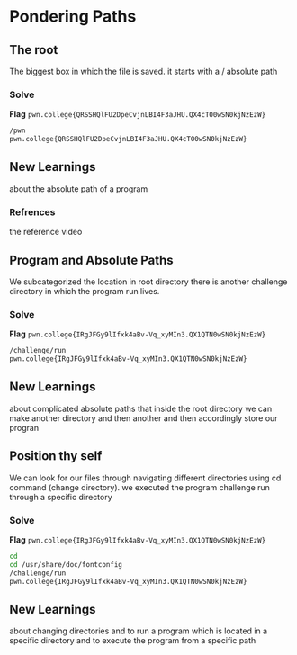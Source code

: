 # Pondering Paths

## The root
The biggest box in which the file is saved. it starts with a / absolute path

### Solve
**Flag** `pwn.college{QRSSHQlFU2DpeCvjnLBI4F3aJHU.QX4cTO0wSN0kjNzEzW}`

```bash
/pwn
pwn.college{QRSSHQlFU2DpeCvjnLBI4F3aJHU.QX4cTO0wSN0kjNzEzW}
```
## New Learnings
about the absolute path of a program 

### Refrences
the reference video

## Program and Absolute Paths
We subcategorized the location in root directory there is another challenge directory in which the program run lives.

### Solve
**Flag** `pwn.college{IRgJFGy9lIfxk4aBv-Vq_xyMIn3.QX1QTN0wSN0kjNzEzW}`

```bash
/challenge/run
pwn.college{IRgJFGy9lIfxk4aBv-Vq_xyMIn3.QX1QTN0wSN0kjNzEzW}
```
## New Learnings
about complicated absolute paths that inside the root directory we can make another directory and then another and then accordingly store our progran

## Position thy self
We can look for our files through navigating different directories using cd command (change directory).
we executed the program challenge run through a specific directory

### Solve
**Flag** `pwn.college{IRgJFGy9lIfxk4aBv-Vq_xyMIn3.QX1QTN0wSN0kjNzEzW}`

```bash
cd
cd /usr/share/doc/fontconfig
/challenge/run
pwn.college{IRgJFGy9lIfxk4aBv-Vq_xyMIn3.QX1QTN0wSN0kjNzEzW}
```
## New Learnings
about changing directories and to run a program which is located in a specific directory and to execute the program from a specific path




